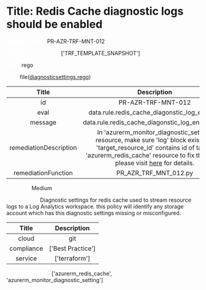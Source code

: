 



# Title: Redis Cache diagnostic logs should be enabled


***<font color="white">Master Test Id:</font>*** PR-AZR-TRF-MNT-012

***<font color="white">Master Snapshot Id:</font>*** ['TRF_TEMPLATE_SNAPSHOT']

***<font color="white">type:</font>*** rego

***<font color="white">rule:</font>*** file([diagnosticsettings.rego])  
  
  
  
  

|Title|Description|
| :---: | :---: |
|id|PR-AZR-TRF-MNT-012|
|eval|data.rule.redis_cache_diagonstic_log_enabled|
|message|data.rule.redis_cache_diagonstic_log_enabled_err|
|remediationDescription|In 'azurerm_monitor_diagnostic_setting' resource, make sure 'log' block exist and 'target_resource_id' contains id of target 'azurerm_redis_cache' resource to fix the issue. please visit <a href='https://registry.terraform.io/providers/hashicorp/azurerm/latest/docs/resources/monitor_diagnostic_setting#log' target='_blank'>here</a> for details.|
|remediationFunction|PR_AZR_TRF_MNT_012.py|


***<font color="white">Severity:</font>*** Medium

***<font color="white">Description:</font>*** Diagnostic settings for redis cache used to stream resource logs to a Log Analytics workspace. this policy will identify any storage account which has this diagnostic settings missing or misconfigured.  
  
  

|Title|Description|
| :---: | :---: |
|cloud|git|
|compliance|['Best Practice']|
|service|['terraform']|


***<font color="white">Resource Types:</font>*** ['azurerm_redis_cache', 'azurerm_monitor_diagnostic_setting']


[diagnosticsettings.rego]: https://github.com/prancer-io/prancer-compliance-test/tree/master/azure/terraform/diagnosticsettings.rego
